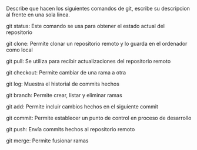 Describe que hacen los siguientes comandos de git, escribe su descripcion al frente en una sola linea.

git status: Este comando se usa para obtener el estado actual del repositorio

git clone: Permite clonar un repositorio remoto y lo guarda en el ordenador como local

git pull: Se utiliza para recibir actualizaciones del repositorio remoto

git checkout: Permite cambiar de una rama a otra

git log: Muestra el historial de commits hechos

git branch: Permite crear, listar y eliminar ramas

git add: Permite incluir cambios hechos en el siguiente commit

git commit: Permite establecer un punto de control en proceso de desarrollo 

git push: Envía commits hechos al repositorio remoto

git merge: Permite fusionar ramas
